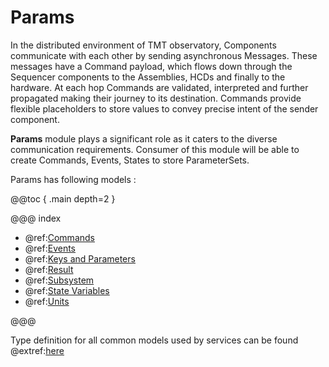 # Params
In the distributed environment of TMT observatory, Components communicate with each other by sending asynchronous Messages. These messages have a Command payload, which flows down through the Sequencer components to the Assemblies, HCDs and finally to the hardware. At each hop Commands are validated, interpreted and further propagated making their journey to its destination. Commands provide flexible placeholders to store values to convey precise intent of the sender component.

**Params** module plays a significant role as it caters to the diverse communication requirements. Consumer of this module will be able to create Commands, Events, States to store ParameterSets.

Params has following models :

@@toc { .main depth=2 }

@@@ index
- @ref:[Commands](commands.md)
- @ref:[Events](events.md)
- @ref:[Keys and Parameters](keys-and-parameters.md)
- @ref:[Result](result.md)
- @ref:[Subsystem](subsystem.md)
- @ref:[State Variables](state-variables.md)
- @ref:[Units](units.md)

@@@

Type definition for all common models used by services can be found @extref:[here](ts-docs:modules/models.html)

